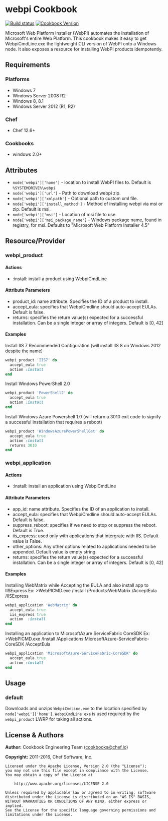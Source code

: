 # webpi Cookbook

[![Build status](https://ci.appveyor.com/api/projects/status/reuore13vgktbk6o/branch/master?svg=true)](https://ci.appveyor.com/project/ChefWindowsCookbooks/webpi/branch/master) [![Cookbook Version](https://img.shields.io/cookbook/v/webpi.svg)](https://supermarket.chef.io/cookbooks/webpi)

Microsoft Web Platform Installer (WebPI) automates the installation of Microsoft's entire Web Platform. This cookbook makes it easy to get WebpiCmdLine.exe the lightweight CLI version of WebPI onto a Windows node. It also exposes a resource for installing WebPI products idempotently.

## Requirements

### Platforms

- Windows 7
- Windows Server 2008 R2
- Windows 8, 8.1
- Windows Server 2012 (R1, R2)

### Chef

- Chef 12.6+

### Cookbooks

- windows 2.0+

## Attributes

- `node['webpi']['home']` - location to install WebPI files to. Default is `%SYSTEMDRIVE%\webpi`
- `node['webpi']['url']` - Path to download webpi zip.
- `node['webpi']['xmlpath']` - Optional path to custom xml file.
- `node['webpi']['install_method']` - Method of installing webpi via msi or zip. Default is msi.
- `node['webpi']['msi']` - Location of msi file to use.
- `node['webpi']['msi_package_name']` - Windows package name, found in registry, for msi. Defaults to "Microsoft Web Platform Installer 4.5"

## Resource/Provider

### webpi_product

#### Actions

- :install: install a product using WebpiCmdLine

#### Attribute Parameters

- product_id: name attribute. Specifies the ID of a product to install.
- accept_eula: specifies that WebpiCmdline should auto-accept EULAs. Default is false.
- returns: specifies the return value(s) expected for a successful installation. Can be a single integer or array of integers. Default is [0, 42]

#### Examples

Install IIS 7 Recommended Configuration (will install IIS 8 on Windows 2012 despite the name)

```ruby
webpi_product 'IIS7' do
  accept_eula true
  action :install
end
```

Install Windows PowerShell 2.0

```ruby
webpi_product 'PowerShell2' do
  accept_eula true
  action :install
end
```

Install Windows Azure Powershell 1.0 (will return a 3010 exit code to signify a successful installation that requires a reboot)

```ruby
webpi_product 'WindowsAzurePowerShellGet' do
  accept_eula true
  action :install
  returns 3010
end
```


### webpi_application

#### Actions

- :install: install an application using WebpiCmdLine

#### Attribute Parameters

- app_id: name attribute. Specifies the ID of an application to install.
- accept_eula: specifies that WebpiCmdline should auto-accept EULAs. Default is false.
- suppress_reboot: specifies if we need to stop or suppress the reboot. Default is True.
- iis_express: used only with applications that intergrate with IIS. Default value is False.
- other_options: Any other options related to applications needed to be appended. Default value is empty string.
- returns: specifies the return value(s) expected for a successful installation. Can be a single integer or array of integers. Default is [0, 42]

#### Examples
Installing WebMatrix while Accepting the EULA and also install app to IISExpress
Ex: >WebPICMD.exe /Install /Products:WebMatrix /AcceptEula /IISExpress

```ruby
webpi_application 'WebMatrix' do
  accept_eula true
  iis_express true
  action  :install
end
```

Installing an application to MicrosoftAzure ServiceFabric CoreSDK
Ex: >WebPICMD.exe /Install /Applications:MicrosoftAzure-ServiceFabric-CoreSDK /AcceptEula 

```ruby
webpi_application 'MicrosoftAzure-ServiceFabric-CoreSDK' do
  accept_eula true
  action :install
end
```

## Usage

### default

Downloads and unzips `WebpiCmdLine.exe` to the location specified by `node['webpi']['home']`. `WebpiCmdLine.exe` is used required by the `webpi_product` LWRP for taking all actions.

## License & Authors

**Author:** Cookbook Engineering Team ([cookbooks@chef.io](mailto:cookbooks@chef.io))

**Copyright:** 2011-2016, Chef Software, Inc.

```text
Licensed under the Apache License, Version 2.0 (the "License");
you may not use this file except in compliance with the License.
You may obtain a copy of the License at

    http://www.apache.org/licenses/LICENSE-2.0

Unless required by applicable law or agreed to in writing, software
distributed under the License is distributed on an "AS IS" BASIS,
WITHOUT WARRANTIES OR CONDITIONS OF ANY KIND, either express or implied.
See the License for the specific language governing permissions and
limitations under the License.
```
